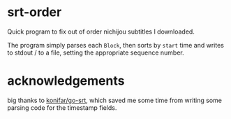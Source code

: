 # srt-order

Quick program to fix out of order nichijou subtitles I downloaded.

The program simply parses each `Block`, then sorts by `start` time and writes to stdout / to a file, setting the appropriate sequence number.

# acknowledgements

big thanks to [konifar/go-srt](https://github.com/konifar/go-srt/tree/master), which saved me some time from writing some parsing code for the timestamp fields.
